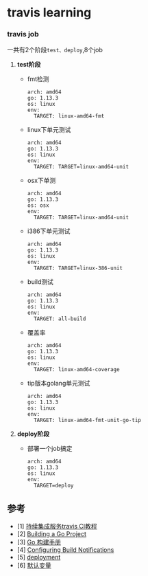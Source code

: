 # travis learning

### travis job
一共有2个阶段`test、deploy`,8个job
1. **test阶段**
    - fmt检测
       ```shell
       arch: amd64
       go: 1.13.3
       os: linux
       env:
         TARGET: linux-amd64-fmt
       ```
    - linux下单元测试
      ```shell
      arch: amd64
      go: 1.13.3
      os: linux
      env:
        TARGET: TARGET=linux-amd64-unit
      ```
    - osx下单测
      ```shell
      arch: amd64
      go: 1.13.3
      os: osx
      env:
        TARGET: TARGET=linux-amd64-unit
      ```
    - i386下单元测试
      ```shell
      arch: amd64
      go: 1.13.3
      os: linux
      env:
        TARGET: TARGET=linux-386-unit
      ```
    - build测试
      ```shell
      arch: amd64
      go: 1.13.3
      os: linux
      env:
        TARGET: all-build
      ```
    - 覆盖率
      ```shell
      arch: amd64
      go: 1.13.3
      os: linux
      env:
        TARGET: linux-amd64-coverage
      ```
    - tip版本golang单元测试
      ```shell
      arch: amd64
      go: 1.13.3
      os: linux
      env:
        TARGET: linux-amd64-fmt-unit-go-tip
      ```

2. **deploy阶段**
   - 部署一个job搞定
      ```shell
      arch: amd64
      go: 1.13.3
      os: linux
      env:
        TARGET=deploy
      ```

## 参考
- [1] [持续集成服务travis CI教程](http://www.ruanyifeng.com/blog/2017/12/travis_ci_tutorial.html)
- [2] [Building a Go Project](https://docs.travis-ci.com/user/languages/go/)
- [3] [Go 构建手册](https://config.travis-ci.com/ref/language/go)
- [4] [Configuring Build Notifications](https://docs.travis-ci.com/user/notifications/)
- [5] [deployment](https://docs.travis-ci.com/user/deployment)
- [6] [默认变量](https://docs.travis-ci.com/user/environment-variables/)
